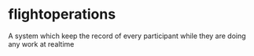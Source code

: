 # flightoperations

A system which keep the record of every participant while they are doing any work at realtime 

